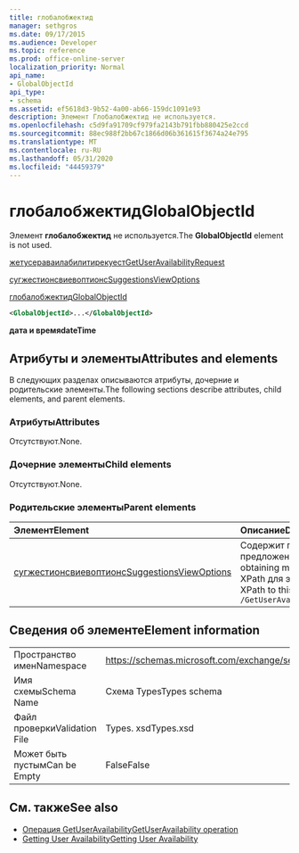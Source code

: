 ```yaml
---
title: глобалобжектид
manager: sethgros
ms.date: 09/17/2015
ms.audience: Developer
ms.topic: reference
ms.prod: office-online-server
localization_priority: Normal
api_name:
- GlobalObjectId
api_type:
- schema
ms.assetid: ef5618d3-9b52-4a00-ab66-159dc1091e93
description: Элемент Глобалобжектид не используется.
ms.openlocfilehash: c5d9fa91709cf979fa2143b791fbb880425e2ccd
ms.sourcegitcommit: 88ec988f2bb67c1866d06b361615f3674a24e795
ms.translationtype: MT
ms.contentlocale: ru-RU
ms.lasthandoff: 05/31/2020
ms.locfileid: "44459379"
---
```

# <a name="globalobjectid"></a><span data-ttu-id="e55e4-103">глобалобжектид</span><span class="sxs-lookup"><span data-stu-id="e55e4-103">GlobalObjectId</span></span>

<span data-ttu-id="e55e4-104">Элемент **глобалобжектид** не используется.</span><span class="sxs-lookup"><span data-stu-id="e55e4-104">The **GlobalObjectId** element is not used.</span></span> 
  
[<span data-ttu-id="e55e4-105">жетусераваилабилитирекуест</span><span class="sxs-lookup"><span data-stu-id="e55e4-105">GetUserAvailabilityRequest</span></span>](getuseravailabilityrequest.md)
  
[<span data-ttu-id="e55e4-106">сугжестионсвиевоптионс</span><span class="sxs-lookup"><span data-stu-id="e55e4-106">SuggestionsViewOptions</span></span>](suggestionsviewoptions.md)
  
[<span data-ttu-id="e55e4-107">глобалобжектид</span><span class="sxs-lookup"><span data-stu-id="e55e4-107">GlobalObjectId</span></span>](globalobjectid.md)
  
```xml
<GlobalObjectId>...</GlobalObjectId>
```

<span data-ttu-id="e55e4-108">**дата и время**</span><span class="sxs-lookup"><span data-stu-id="e55e4-108">**dateTime**</span></span>

## <a name="attributes-and-elements"></a><span data-ttu-id="e55e4-109">Атрибуты и элементы</span><span class="sxs-lookup"><span data-stu-id="e55e4-109">Attributes and elements</span></span>

<span data-ttu-id="e55e4-110">В следующих разделах описываются атрибуты, дочерние и родительские элементы.</span><span class="sxs-lookup"><span data-stu-id="e55e4-110">The following sections describe attributes, child elements, and parent elements.</span></span>
  
### <a name="attributes"></a><span data-ttu-id="e55e4-111">Атрибуты</span><span class="sxs-lookup"><span data-stu-id="e55e4-111">Attributes</span></span>

<span data-ttu-id="e55e4-112">Отсутствуют.</span><span class="sxs-lookup"><span data-stu-id="e55e4-112">None.</span></span>
  
### <a name="child-elements"></a><span data-ttu-id="e55e4-113">Дочерние элементы</span><span class="sxs-lookup"><span data-stu-id="e55e4-113">Child elements</span></span>

<span data-ttu-id="e55e4-114">Отсутствуют.</span><span class="sxs-lookup"><span data-stu-id="e55e4-114">None.</span></span>
  
### <a name="parent-elements"></a><span data-ttu-id="e55e4-115">Родительские элементы</span><span class="sxs-lookup"><span data-stu-id="e55e4-115">Parent elements</span></span>

|<span data-ttu-id="e55e4-116">**Элемент**</span><span class="sxs-lookup"><span data-stu-id="e55e4-116">**Element**</span></span>|<span data-ttu-id="e55e4-117">**Описание**</span><span class="sxs-lookup"><span data-stu-id="e55e4-117">**Description**</span></span>|
|:-----|:-----|
|[<span data-ttu-id="e55e4-118">сугжестионсвиевоптионс</span><span class="sxs-lookup"><span data-stu-id="e55e4-118">SuggestionsViewOptions</span></span>](suggestionsviewoptions.md) <br/> |<span data-ttu-id="e55e4-119">Содержит параметры для получения сведений о предложении собрания.</span><span class="sxs-lookup"><span data-stu-id="e55e4-119">Contains the options for obtaining meeting suggestion information.</span></span>  <br/> <span data-ttu-id="e55e4-120">XPath для этого элемента:</span><span class="sxs-lookup"><span data-stu-id="e55e4-120">The following is the XPath to this element:</span></span>  <br/>  `/GetUserAvailabilityRequest/SuggestionViewOptions` <br/> |
   
## <a name="element-information"></a><span data-ttu-id="e55e4-121">Сведения об элементе</span><span class="sxs-lookup"><span data-stu-id="e55e4-121">Element information</span></span>

|||
|:-----|:-----|
|<span data-ttu-id="e55e4-122">Пространство имен</span><span class="sxs-lookup"><span data-stu-id="e55e4-122">Namespace</span></span>  <br/> |https://schemas.microsoft.com/exchange/services/2006/types  <br/> |
|<span data-ttu-id="e55e4-123">Имя схемы</span><span class="sxs-lookup"><span data-stu-id="e55e4-123">Schema Name</span></span>  <br/> |<span data-ttu-id="e55e4-124">Схема Types</span><span class="sxs-lookup"><span data-stu-id="e55e4-124">Types schema</span></span>  <br/> |
|<span data-ttu-id="e55e4-125">Файл проверки</span><span class="sxs-lookup"><span data-stu-id="e55e4-125">Validation File</span></span>  <br/> |<span data-ttu-id="e55e4-126">Types. xsd</span><span class="sxs-lookup"><span data-stu-id="e55e4-126">Types.xsd</span></span>  <br/> |
|<span data-ttu-id="e55e4-127">Может быть пустым</span><span class="sxs-lookup"><span data-stu-id="e55e4-127">Can be Empty</span></span>  <br/> |<span data-ttu-id="e55e4-128">False</span><span class="sxs-lookup"><span data-stu-id="e55e4-128">False</span></span>  <br/> |
   
## <a name="see-also"></a><span data-ttu-id="e55e4-129">См. также</span><span class="sxs-lookup"><span data-stu-id="e55e4-129">See also</span></span>

- [<span data-ttu-id="e55e4-130">Операция GetUserAvailability</span><span class="sxs-lookup"><span data-stu-id="e55e4-130">GetUserAvailability operation</span></span>](getuseravailability-operation.md)
- [<span data-ttu-id="e55e4-131">Getting User Availability</span><span class="sxs-lookup"><span data-stu-id="e55e4-131">Getting User Availability</span></span>](https://msdn.microsoft.com/library/d4133fcb-9b0f-4e6b-aadf-a389da83516a%28Office.15%29.aspx)

